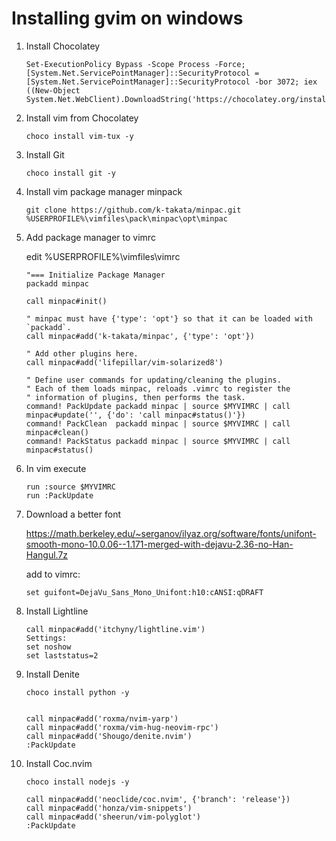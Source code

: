 # Installing gvim on windows

1. Install Chocolatey

    ~~~(powershell)
    Set-ExecutionPolicy Bypass -Scope Process -Force; [System.Net.ServicePointManager]::SecurityProtocol = [System.Net.ServicePointManager]::SecurityProtocol -bor 3072; iex ((New-Object System.Net.WebClient).DownloadString('https://chocolatey.org/install.ps1'))
    ~~~

2. Install vim from Chocolatey

    ~~~(powershell)
    choco install vim-tux -y
    ~~~

3. Install Git

    ~~~(powershell)
    choco install git -y
    ~~~

4. Install vim package manager minpack

    ~~~(cmd)
    git clone https://github.com/k-takata/minpac.git %USERPROFILE%\vimfiles\pack\minpac\opt\minpac
    ~~~

5. Add package manager to vimrc

    edit %USERPROFILE%\vimfiles\vimrc

    ~~~(vim)
    "=== Initialize Package Manager
    packadd minpac

    call minpac#init()

    " minpac must have {'type': 'opt'} so that it can be loaded with `packadd`.
    call minpac#add('k-takata/minpac', {'type': 'opt'})

    " Add other plugins here.
    call minpac#add('lifepillar/vim-solarized8')

    " Define user commands for updating/cleaning the plugins.
    " Each of them loads minpac, reloads .vimrc to register the
    " information of plugins, then performs the task.
    command! PackUpdate packadd minpac | source $MYVIMRC | call minpac#update('', {'do': 'call minpac#status()'})
    command! PackClean  packadd minpac | source $MYVIMRC | call minpac#clean()
    command! PackStatus packadd minpac | source $MYVIMRC | call minpac#status()

    ~~~

6. In vim execute

    ~~~(vim)
    run :source $MYVIMRC
    run :PackUpdate
    ~~~

7. Download a better font

    <https://math.berkeley.edu/~serganov/ilyaz.org/software/fonts/unifont-smooth-mono-10.0.06--1.171-merged-with-dejavu-2.36-no-Han-Hangul.7z>

    add to vimrc:

    ~~~(vim)
    set guifont=DejaVu_Sans_Mono_Unifont:h10:cANSI:qDRAFT
    ~~~

8. Install Lightline

    ~~~(vim)
    call minpac#add('itchyny/lightline.vim')
    Settings:
    set noshow
    set laststatus=2
    ~~~

9. Install Denite
    
    ~~~(powershell)
    choco install python -y
    ~~~

    ~~~(vim)

    call minpac#add('roxma/nvim-yarp')
    call minpac#add('roxma/vim-hug-neovim-rpc')
    call minpac#add('Shougo/denite.nvim')
    :PackUpdate
    ~~~

10. Install Coc.nvim

    ~~~(powershell)
    choco install nodejs -y
    ~~~

    ~~~(vim)
    call minpac#add('neoclide/coc.nvim', {'branch': 'release'})
    call minpac#add('honza/vim-snippets')
    call minpac#add('sheerun/vim-polyglot')
    :PackUpdate
    ~~~

